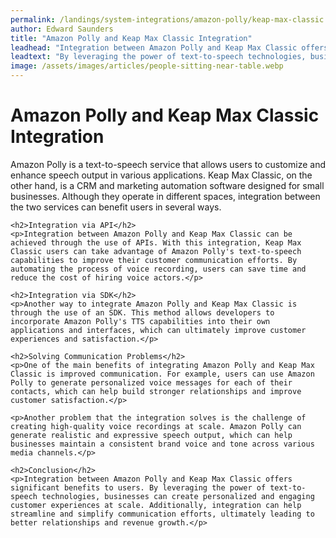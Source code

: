 ```yaml
---
permalink: /landings/system-integrations/amazon-polly/keap-max-classic
author: Edward Saunders
title: "Amazon Polly and Keap Max Classic Integration"
leadhead: "Integration between Amazon Polly and Keap Max Classic offers significant benefits to users"
leadtext: "By leveraging the power of text-to-speech technologies, businesses can create personalized and engaging customer experiences at scale. Additionally, integration can help streamline and simplify communication efforts, ultimately leading to better relationships and revenue growth."
image: /assets/images/articles/people-sitting-near-table.webp
---
```

<div class="arttext">	<h1>Amazon Polly and Keap Max Classic Integration</h1>
	<p>Amazon Polly is a text-to-speech service that allows users to customize and enhance speech output in various applications. Keap Max Classic, on the other hand, is a CRM and marketing automation software designed for small businesses. Although they operate in different spaces, integration between the two services can benefit users in several ways.</p>

	<h2>Integration via API</h2>
	<p>Integration between Amazon Polly and Keap Max Classic can be achieved through the use of APIs. With this integration, Keap Max Classic users can take advantage of Amazon Polly's text-to-speech capabilities to improve their customer communication efforts. By automating the process of voice recording, users can save time and reduce the cost of hiring voice actors.</p>

	<h2>Integration via SDK</h2>
	<p>Another way to integrate Amazon Polly and Keap Max Classic is through the use of an SDK. This method allows developers to incorporate Amazon Polly's TTS capabilities into their own applications and interfaces, which can ultimately improve customer experiences and satisfaction.</p>

	<h2>Solving Communication Problems</h2>
	<p>One of the main benefits of integrating Amazon Polly and Keap Max Classic is improved communication. For example, users can use Amazon Polly to generate personalized voice messages for each of their contacts, which can help build stronger relationships and improve customer satisfaction.</p>

	<p>Another problem that the integration solves is the challenge of creating high-quality voice recordings at scale. Amazon Polly can generate realistic and expressive speech output, which can help businesses maintain a consistent brand voice and tone across various media channels.</p>

	<h2>Conclusion</h2>
	<p>Integration between Amazon Polly and Keap Max Classic offers significant benefits to users. By leveraging the power of text-to-speech technologies, businesses can create personalized and engaging customer experiences at scale. Additionally, integration can help streamline and simplify communication efforts, ultimately leading to better relationships and revenue growth.</p>
</div>